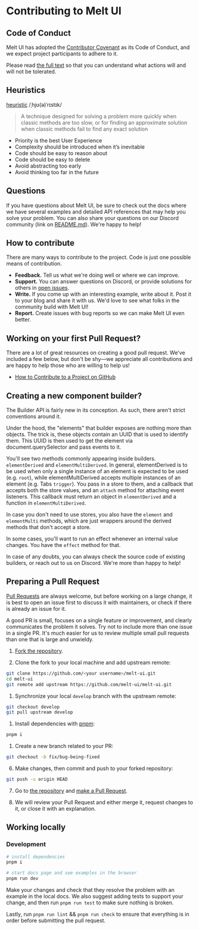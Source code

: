 # Contributing to Melt UI

## Code of Conduct

Melt UI has adopted the
[Contributor Covenant](https://www.contributor-covenant.org/) as its Code of
Conduct, and we expect project participants to adhere to it.

Please read [the full text](/CODE_OF_CONDUCT.md) so that you can understand what
actions will and will not be tolerated.

## Heuristics

[heuristic](<https://en.wikipedia.org/wiki/Heuristic_(computer_science)>)
/ˌhjʊ(ə)ˈrɪstɪk/

> A technique designed for solving a problem more quickly when classic methods
> are too slow, or for finding an approximate solution when classic methods fail
> to find any exact solution

- Priority is the best User Experience
- Complexity should be introduced when it’s inevitable
- Code should be easy to reason about
- Code should be easy to delete
- Avoid abstracting too early
- Avoid thinking too far in the future

## Questions

If you have questions about Melt UI, be sure to check out the docs where we have
several examples and detailed API references that may help you solve your
problem. You can also share your questions on our Discord community (link on
[README.md](/README.md)). We're happy to help!

## How to contribute

There are many ways to contribute to the project. Code is just one possible
means of contribution.

- **Feedback.** Tell us what we're doing well or where we can improve.
- **Support.** You can answer questions on Discord, or provide solutions for
  others in [open issues](https://github.com/melt-ui/melt-ui/issues).
- **Write.** If you come up with an interesting example, write about it. Post it
  to your blog and share it with us. We'd love to see what folks in the
  community build with Melt UI!
- **Report.** Create issues with bug reports so we can make Melt UI even better.

## Working on your first Pull Request?

There are a lot of great resources on creating a good pull request. We've
included a few below, but don't be shy—we appreciate all contributions and are
happy to help those who are willing to help us!

- [How to Contribute to a Project on GitHub](https://egghead.io/courses/how-to-contribute-to-an-open-source-project-on-github)

## Creating a new component builder?

The Builder API is fairly new in its conception. As such, there aren't strict
conventions around it.

Under the hood, the "elements" that builder exposes are nothing more than
objects. The trick is, these objects contain an UUID that is used to identify
them. This UUID is then used to get the element via document.querySelector and
pass events to it.

You'll see two methods commonly appearing inside builders. `elementDerived` and
`elementMultiDerived`. In general, elementDerived is to be used when only a
single instance of an element is expected to be used (e.g. `root`), while
elementMultiDerived accepts multiple instances of an element (e.g. Tabs
`trigger`). You pass in a store to them, and a callback that accepts both the
store values, and an `attach` method for attaching event listeners. This
callback must return an object in `elementDerived` and a function in
`elementMultiDerived`.

In case you don't need to use stores, you also have the `element` and
`elementMulti` methods, which are just wrappers around the derived methods that
don't accept a store.

In some cases, you'll want to run an effect whenever an internal value changes.
You have the `effect` method for that.

In case of any doubts, you can always check the source code of existing
builders, or reach out to us on Discord. We're more than happy to help!

## Preparing a Pull Request

[Pull Requests](https://docs.github.com/en/free-pro-team@latest/github/collaborating-with-issues-and-pull-requests/creating-a-pull-request)
are always welcome, but before working on a large change, it is best to open an
issue first to discuss it with maintainers, or check if there is already an
issue for it.

A good PR is small, focuses on a single feature or improvement, and clearly
communicates the problem it solves. Try not to include more than one issue in a
single PR. It's much easier for us to review multiple small pull requests than
one that is large and unwieldy.

1. [Fork the repository](https://docs.github.com/en/free-pro-team@latest/github/getting-started-with-github/fork-a-repo).

2. Clone the fork to your local machine and add upstream remote:

```sh
git clone https://github.com/<your username>/melt-ui.git
cd melt-ui
git remote add upstream https://github.com/melt-ui/melt-ui.git
```

1. Synchronize your local `develop` branch with the upstream remote:

```sh
git checkout develop
git pull upstream develop
```

1. Install dependencies with [pnpm](https://pnpm.io/):

```sh
pnpm i
```

1. Create a new branch related to your PR:

```sh
git checkout -b fix/bug-being-fixed
```

6. Make changes, then commit and push to your forked repository:

```sh
git push -u origin HEAD
```

7. Go to [the repository](https://github.com/melt-ui/melt-ui) and
   [make a Pull Request](https://docs.github.com/en/free-pro-team@latest/github/collaborating-with-issues-and-pull-requests/creating-a-pull-request).

8. We will review your Pull Request and either merge it, request changes to it,
   or close it with an explanation.

## Working locally

### Development

```bash
# install dependencies
pnpm i

# start docs page and see examples in the browser
pnpm run dev
```

Make your changes and check that they resolve the problem with an example in the
local docs. We also suggest adding tests to support your change, and then run
`pnpm run test` to make sure nothing is broken.

Lastly, run `pnpm run lint` && `pnpm run check` to ensure that everything is in
order before submitting the pull request.
